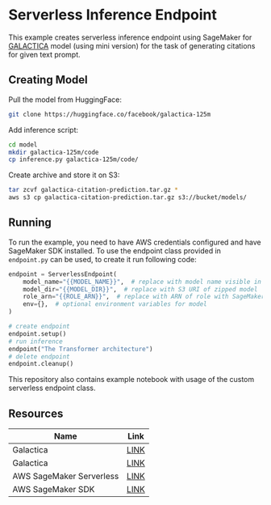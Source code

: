 # Serverless Inference Endpoint

This example creates serverless inference endpoint using SageMaker for [GALACTICA](https://huggingface.co/facebook/galactica-125m)
model (using mini version) for the task of generating citations for given text prompt.

## Creating Model

Pull the model from HuggingFace:

```bash
git clone https://huggingface.co/facebook/galactica-125m
```

Add inference script:

```bash
cd model
mkdir galactica-125m/code
cp inference.py galactica-125m/code/
```

Create archive and store it on S3:

```bash
tar zcvf galactica-citation-prediction.tar.gz *
aws s3 cp galactica-citation-prediction.tar.gz s3://bucket/models/
```

## Running

To run the example, you need to have AWS credentials configured and have SageMaker SDK installed. To use the endpoint
class provided in `endpoint.py` can be used, to create it run following code:

```python
endpoint = ServerlessEndpoint(
    model_name="{{MODEL_NAME}}",  # replace with model name visible in AWS
    model_dir="{{MODEL_DIR}}",  # replace with S3 URI of zipped model
    role_arn="{{ROLE_ARN}}",  # replace with ARN of role with SageMaker permissions
    env={},  # optional environment variables for model
)

# create endpoint
endpoint.setup()
# run inference
endpoint("The Transformer architecture")
# delete endpoint
endpoint.cleanup()
```

This repository also contains example notebook with usage of the custom serverless endpoint class. 

## Resources

| Name                        | Link |
|-----------------------------|------|
| Galactica                   | [LINK](https://huggingface.co/facebook/galactica-125m) |
| Galactica                   | [LINK](https://arxiv.org/abs/2211.09085) |
| AWS SageMaker Serverless    | [LINK](https://docs.aws.amazon.com/sagemaker/latest/dg/serverless-endpoints.html) |
| AWS SageMaker SDK           | [LINK](https://sagemaker.readthedocs.io/en/stable/) |
